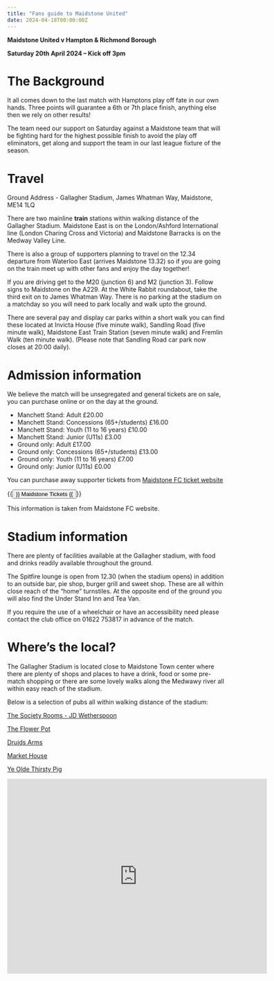 ```yaml
---
title: "Fans guide to Maidstone United"
date: 2024-04-18T00:00:00Z
---
```



**Maidstone United v Hampton & Richmond Borough**

**Saturday 20th April 2024 – Kick off 3pm**

# The Background
It all comes down to the last match with Hamptons play off fate in our own hands. Three points will guarantee a 6th or 7th place finish, anything else then we rely on other results! 

The team need our support on Saturday against a Maidstone team that will be fighting hard for the highest possible finish to avoid the play off eliminators, get along and support the team in our last league fixture of the season. 

# Travel
Ground Address - Gallagher Stadium, James Whatman Way, Maidstone, ME14 1LQ

There are two mainline **train** stations within walking distance of the Gallagher Stadium. Maidstone East is on the London/Ashford International line (London Charing Cross and Victoria) and Maidstone Barracks is on the Medway Valley Line.

There is also a group of supporters planning to travel on the 12.34 departure from Waterloo East (arrives Maidstone 13.32) so if you are going on the train meet up with other fans and enjoy the day together!

If you are driving get to the M20 (junction 6) and M2 (junction 3). Follow signs to Maidstone on the A229. At the White Rabbit roundabout, take the third exit on to James Whatman Way.
There is no parking at the stadium on a matchday so you will need to park locally and walk upto the ground. 

There are several pay and display car parks within a short walk you can find these located at Invicta House (five minute walk), Sandling Road (five minute walk), Maidstone East Train Station (seven minute walk) and Fremlin Walk (ten minute walk). (Please note that Sandling Road car park now closes at 20:00 daily).

# Admission information

We believe the match will be unsegregated and general tickets are on sale, you can purchase online or on the day at the ground. 

- Manchett Stand: Adult £20.00
- Manchett Stand: Concessions (65+/students) £16.00
- Manchett Stand: Youth (11 to 16 years) £10.00
- Manchett Stand: Junior (U11s) £3.00
- Ground only: Adult £17.00
- Ground only: Concessions (65+/students) £13.00
- Ground only: Youth (11 to 16 years) £7.00
- Ground only: Junior (U11s) £0.00

You can purchase away supporter tickets from [Maidstone FC ticket website](https://ticketpass.org/event/ELFPTS/maidstone-united-vs-hampton-richmond)

{{<button href="https://ticketpass.org/event/ELFPTS/maidstone-united-vs-hampton-richmond" target="_self">}} Maidstone Tickets {{</button>}}

This information is taken from Maidstone FC website. 

# Stadium information
There are plenty of facilities available at the Gallagher stadium, with food and drinks readily available throughout the ground. 

The Spitfire lounge is open from 12.30 (when the stadium opens) in addition to an outside bar, pie shop, burger grill and sweet shop. These are all within close reach of the “home” turnstiles. At the opposite end of the ground you will also find the Under Stand Inn and Tea Van. 

If you require the use of a wheelchair or have an accessibility need please contact the club office on 01622 753817 in advance of the match.

# Where’s the local?
The Gallagher Stadium is located close to Maidstone Town center where there are plenty of shops and places to have a drink, food or some pre-match shopping or there are some lovely walks along the Medwawy river all within easy reach of the stadium. 

Below is a selection of pubs all within walking distance of the stadium:

[The Society Rooms - JD Wetherspoon](https://www.jdwetherspoon.com/pubs/all-pubs/england/kent/the-society-rooms-maidstone)

[The Flower Pot](http://www.flowerpotpub.com/)


[Druids Arms](https://www.greeneking.co.uk/pubs/kent/druids-arms?utm_source=g_places&utm_medium=locations&utm_campaign=UC_pubpage)

[Market House](https://www.markethouse.pub/)

[Ye Olde Thirsty Pig](https://www.thethirstypig.co.uk/)




<iframe src="https://www.google.com/maps/embed?pb=!1m18!1m12!1m3!1d2495.691184838775!2d0.5140917764951871!3d51.2800033272901!2m3!1f0!2f0!3f0!3m2!1i1024!2i768!4f13.1!3m3!1m2!1s0x47df3234e388095b%3A0x7af3a9d19a5c9cc7!2sMaidstone%20United%20Football%20Club!5e0!3m2!1sen!2suk!4v1713442957480!5m2!1sen!2suk" width="600" height="450" style="border:0;" allowfullscreen="" loading="lazy" referrerpolicy="no-referrer-when-downgrade"></iframe>
